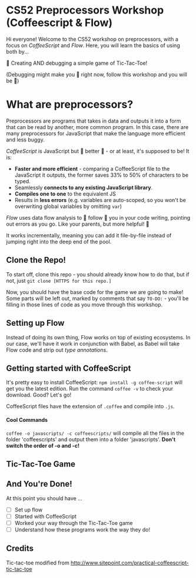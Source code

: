 # CS52 Preprocessors Workshop (Coffeescript & Flow)

Hi everyone!  Welcome to the CS52 workshop on preprocessors, with a focus on *CoffeeScript* and *Flow*.  Here, you will learn the basics of using both by...

:rocket: Creating AND debugging a simple game of Tic-Tac-Toe!  

(Debugging might make you :running: right now, follow this workshop and you will be :metal:)

# What are preprocessors?

Preprocessors are programs that takes in data and outputs it into a form that can be read by another, more common program.  In this case, there are many preprocessors for JavaScript that make the language more efficient and less buggy.  

*CoffeeScript* is JavaScript but :punch: better :punch: - or at least, it's supposed to be!  It is:

- **Faster and more efficient** - comparing a CoffeeScript file to the JavaScript it outputs, the former saves 33% to 50% of characters to be typed.
- Seamlessly **connects to any existing JavaScript library**.
- **Compiles one to one** to the equivalent JS
- Results in **less errors** (e.g. variables are auto-scoped, so you won't be overwriting global variables by omitting `var`)

*Flow* uses data flow analysis to :running: follow :running: you in your code writing, pointing out errors as you go.  Like your parents, but more helpful! :information_desk_person:  

It works incrementally, meaning you can add it file-by-file instead of jumping right into the deep end of the pool.  

## Clone the Repo!
To start off, clone this repo - you should already know how to do that, but if not, just `git clone [HTTPS for this repo.]`

Now, you should have the base code for the game we are going to make!  Some parts will be left out, marked by comments that say `TO-DO:` - you'll be filling in those lines of code as you move through this workshop.

## Setting up Flow
Instead of doing its own thing, Flow works on top of existing ecosystems.  In our case, we'll have it work in conjunction with Babel, as Babel will take Flow code and strip out *type annotations*.  

## Getting started with CoffeeScript
It's pretty easy to install CoffeeScript: `npm install -g coffee-script` will get you the latest edition.  Run the command `coffee -v` to check your download.  Good?  Let's go!

CoffeeScript files have the extension of `.coffee` and compile into `.js`.  

#### Cool Commands
`coffee -o javascripts/ -c coffeescripts/` will compile all the files in the folder 'coffeescripts' and output them into a folder 'javascripts'.  **Don't switch the order of -o and -c!**


## Tic-Tac-Toe Game

## And You're Done!
At this point you should have ...
- [ ] Set up flow
- [ ] Started with CoffeeScript
- [ ] Worked your way through the Tic-Tac-Toe game
- [ ] Understand how these programs work the way they do!

## Credits
Tic-tac-toe modified from http://www.sitepoint.com/practical-coffeescript-tic-tac-toe

